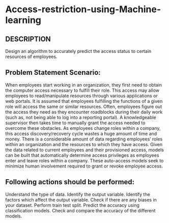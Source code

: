 # Access-restriction-using-Machine-learning

## DESCRIPTION

Design an algorithm to accurately predict the access status to certain resources of employees.

Problem Statement Scenario:
--------------------------
When employees start working in an organization, they first need to obtain the computer access necessary to fulfill their role. This access may allow employees to read/manipulate resources through various applications or web portals.
It is assumed that employees fulfilling the functions of a given role will access the same or similar resources. Often, employees figure out the access they need as they encounter roadblocks during their daily work (such as, not being able to log into a reporting portal). A knowledgeable supervisor then takes time to manually grant the access needed to overcome these obstacles. As employees change roles within a company, this access discovery/recovery cycle wastes a huge amount of time and money.
There is a considerable amount of data regarding employees’ roles within an organization and the resources to which they have access. Given the data related to current employees and their provisioned access, models can be built that automatically determine access privileges as employees enter and leave roles within a company. These auto-access models seek to minimize human involvement required to grant or revoke employee access.

Following actions should be performed:
--------------------------------------
Understand the type of data.
Identify the output variable.
Identify the factors which affect the output variable.
Check if there are any biases in your dataset.
Perform train test split.
Predict the accuracy using classification models.
Check and compare the accuracy of the different models.
